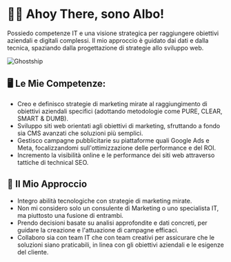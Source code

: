 # 👨‍💻  Ahoy There, sono Albo!
Possiedo competenze IT e una visione strategica per raggiungere obiettivi aziendali e digitali complessi. Il mio approccio è guidato dai dati e dalla tecnica, spaziando dalla progettazione di strategie allo sviluppo web.

![Ghostship](https://media.giphy.com/media/DshCX0b1mBobu/giphy.gif)

## 🖥️ Le Mie Competenze:
- Creo e definisco strategie di marketing mirate al raggiungimento di obiettivi aziendali specifici (adottando metodologie come PURE, CLEAR, SMART & DUMB).
- Sviluppo siti web orientati agli obiettivi di marketing, sfruttando a fondo sia CMS avanzati che soluzioni più semplici.
- Gestisco campagne pubblicitarie su piattaforme quali Google Ads e Meta, focalizzandomi sull'ottimizzazione delle performance e del ROI.
- Incremento la visibilità online e le performance dei siti web attraverso tattiche di technical SEO.

## 🎯 Il Mio Approccio
- Integro abilità tecnologiche con strategie di marketing mirate.
- Non mi considero solo un consulente di Marketing o uno specialista IT, ma piuttosto una fusione di entrambi.
- Prendo decisioni basate su analisi approfondite e dati concreti, per guidare la creazione e l'attuazione di campagne efficaci.
- Collaboro sia con team IT che con team creativi per assicurare che le soluzioni siano praticabili, in linea con gli obiettivi aziendali e le esigenze del cliente.


